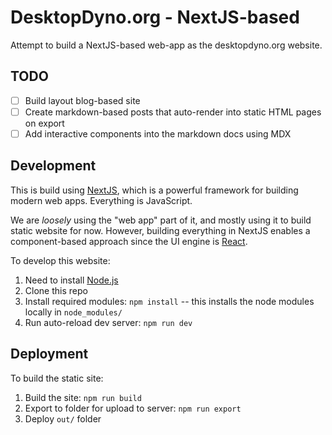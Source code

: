 # DesktopDyno.org - NextJS-based

Attempt to build a NextJS-based web-app as the desktopdyno.org website.

## TODO

- [ ] Build layout blog-based site
- [ ] Create markdown-based posts that auto-render into static HTML pages on export
- [ ] Add interactive components into the markdown docs using MDX

## Development

This is build using [NextJS](https://nextjs.org/), which is a powerful framework for building modern web apps. Everything is JavaScript.

We are *loosely* using the "web app" part of it, and mostly using it to build static website for now. However, building everything in NextJS enables a component-based approach since the UI engine is [React](https://reactjs.org/).

To develop this website:

1. Need to install [Node.js](https://nodejs.org/)
2. Clone this repo
3. Install required modules: `npm install` -- this installs the node modules locally in `node_modules/`
4. Run auto-reload dev server: `npm run dev`

## Deployment

To build the static site:

1. Build the site: `npm run build`
2. Export to folder for upload to server: `npm run export`
3. Deploy `out/` folder
